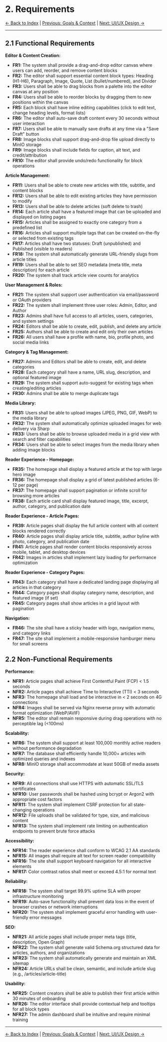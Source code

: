 # 2. Requirements

[← Back to Index](index.md) | [Previous: Goals & Context](01-goals-and-context.md) | [Next: UI/UX Design →](03-ui-ux-design.md)

---

## 2.1 Functional Requirements

**Editor & Content Creation:**

- **FR1:** The system shall provide a drag-and-drop editor canvas where users can add, reorder, and remove content blocks
- **FR2:** The editor shall support essential content block types: Heading (H1-H6), Paragraph, Image, Quote, List (bullet/numbered), and Divider
- **FR3:** Users shall be able to drag blocks from a palette into the editor canvas at any position
- **FR4:** Users shall be able to reorder blocks by dragging them to new positions within the canvas
- **FR5:** Each block shall have inline editing capabilities (click to edit text, change heading levels, format lists)
- **FR6:** The editor shall auto-save draft content every 30 seconds without user interaction
- **FR7:** Users shall be able to manually save drafts at any time via a "Save Draft" button
- **FR8:** Image blocks shall support drag-and-drop file upload directly to MinIO storage
- **FR9:** Image blocks shall include fields for caption, alt text, and credit/attribution
- **FR10:** The editor shall provide undo/redo functionality for block operations

**Article Management:**

- **FR11:** Users shall be able to create new articles with title, subtitle, and content blocks
- **FR12:** Users shall be able to edit existing articles they have permission to modify
- **FR13:** Users shall be able to delete articles (soft delete to trash)
- **FR14:** Each article shall have a featured image that can be uploaded and displayed on listing pages
- **FR15:** Articles shall be assigned to exactly one category from a predefined list
- **FR16:** Articles shall support multiple tags that can be created on-the-fly or selected from existing tags
- **FR17:** Articles shall have two statuses: Draft (unpublished) and Published (visible to readers)
- **FR18:** The system shall automatically generate URL-friendly slugs from article titles
- **FR19:** Users shall be able to set SEO metadata (meta title, meta description) for each article
- **FR20:** The system shall track article view counts for analytics

**User Management & Roles:**

- **FR21:** The system shall support user authentication via email/password or OAuth providers
- **FR22:** The system shall implement three user roles: Admin, Editor, and Author
- **FR23:** Admins shall have full access to all articles, users, categories, and system settings
- **FR24:** Editors shall be able to create, edit, publish, and delete any article
- **FR25:** Authors shall be able to create and edit only their own articles
- **FR26:** All users shall have a profile with name, bio, profile photo, and social media links

**Category & Tag Management:**

- **FR27:** Admins and Editors shall be able to create, edit, and delete categories
- **FR28:** Each category shall have a name, URL slug, description, and optional featured image
- **FR29:** The system shall support auto-suggest for existing tags when creating/editing articles
- **FR30:** Admins shall be able to merge duplicate tags

**Media Library:**

- **FR31:** Users shall be able to upload images (JPEG, PNG, GIF, WebP) to the media library
- **FR32:** The system shall automatically optimize uploaded images for web delivery via Sharp
- **FR33:** Users shall be able to browse uploaded media in a grid view with search and filter capabilities
- **FR34:** Users shall be able to select images from the media library when adding image blocks

**Reader Experience - Homepage:**

- **FR35:** The homepage shall display a featured article at the top with large hero image
- **FR36:** The homepage shall display a grid of latest published articles (6-12 per page)
- **FR37:** The homepage shall support pagination or infinite scroll for browsing more articles
- **FR38:** Each article card shall display featured image, title, excerpt, author, category, and publication date

**Reader Experience - Article Pages:**

- **FR39:** Article pages shall display the full article content with all content blocks rendered correctly
- **FR40:** Article pages shall display article title, subtitle, author byline with photo, category, and publication date
- **FR41:** Article pages shall render content blocks responsively across mobile, tablet, and desktop devices
- **FR42:** Images in articles shall implement lazy loading for performance optimization

**Reader Experience - Category Pages:**

- **FR43:** Each category shall have a dedicated landing page displaying all articles in that category
- **FR44:** Category pages shall display category name, description, and featured image (if set)
- **FR45:** Category pages shall show articles in a grid layout with pagination

**Navigation:**

- **FR46:** The site shall have a sticky header with logo, navigation menu, and category links
- **FR47:** The site shall implement a mobile-responsive hamburger menu for small screens

## 2.2 Non-Functional Requirements

**Performance:**

- **NFR1:** Article pages shall achieve First Contentful Paint (FCP) < 1.5 seconds
- **NFR2:** Article pages shall achieve Time to Interactive (TTI) < 3 seconds
- **NFR3:** The homepage shall load and be interactive in < 2 seconds on 4G connections
- **NFR4:** Images shall be served via Nginx reverse proxy with automatic format optimization (WebP/AVIF)
- **NFR5:** The editor shall remain responsive during drag operations with no perceptible lag (<100ms)

**Scalability:**

- **NFR6:** The system shall support at least 100,000 monthly active readers without performance degradation
- **NFR7:** The database shall efficiently handle 10,000+ articles with optimized queries and indexes
- **NFR8:** MinIO storage shall accommodate at least 50GB of media assets

**Security:**

- **NFR9:** All connections shall use HTTPS with automatic SSL/TLS certificates
- **NFR10:** User passwords shall be hashed using bcrypt or Argon2 with appropriate cost factors
- **NFR11:** The system shall implement CSRF protection for all state-changing operations
- **NFR12:** File uploads shall be validated for type, size, and malicious content
- **NFR13:** The system shall implement rate limiting on authentication endpoints to prevent brute force attacks

**Accessibility:**

- **NFR14:** The reader experience shall conform to WCAG 2.1 AA standards
- **NFR15:** All images shall require alt text for screen reader compatibility
- **NFR16:** The site shall support keyboard navigation for all interactive elements
- **NFR17:** Color contrast ratios shall meet or exceed 4.5:1 for normal text

**Reliability:**

- **NFR18:** The system shall target 99.9% uptime SLA with proper infrastructure monitoring
- **NFR19:** Auto-save functionality shall prevent data loss in the event of browser crashes or network interruptions
- **NFR20:** The system shall implement graceful error handling with user-friendly error messages

**SEO:**

- **NFR21:** All article pages shall include proper meta tags (title, description, Open Graph)
- **NFR22:** The system shall generate valid Schema.org structured data for articles, authors, and organizations
- **NFR23:** The system shall automatically generate and maintain an XML sitemap
- **NFR24:** Article URLs shall be clean, semantic, and include article slug (e.g., /articles/article-title)

**Usability:**

- **NFR25:** Content creators shall be able to publish their first article within 30 minutes of onboarding
- **NFR26:** The editor interface shall provide contextual help and tooltips for all block types
- **NFR27:** The admin dashboard shall be intuitive and require minimal training

---

[← Back to Index](index.md) | [Previous: Goals & Context](01-goals-and-context.md) | [Next: UI/UX Design →](03-ui-ux-design.md)
